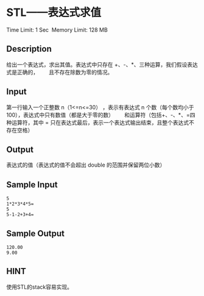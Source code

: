# STL——表达式求值
Time Limit: 1 Sec  Memory Limit: 128 MB


## Description
给出一个表达式，求出其值。表达式中只存在 +、-、*、三种运算，我们假设表达式是正确的，
      且不存在除数为零的情况。






## Input
第一行输入一个正整数 n（1<=n<=30） ，表示有表达式 n 个数（每个数均小于100），表达式中只有数值（都是大于零的数）
      和运算符（包括+、-、*、=四种运算符，其中 = 只在表达式最后，表示一个表达式输出结束，且整个表达式不存在空格）



## Output
表达式的值（表达式的值不会超出 double 的范围并保留两位小数）




## Sample Input
```
5
1*2*3*4*5=
5
5-1-2+3+4=

```
## Sample Output
```
120.00
9.00

```

## HINT
使用STL的stack容易实现。
